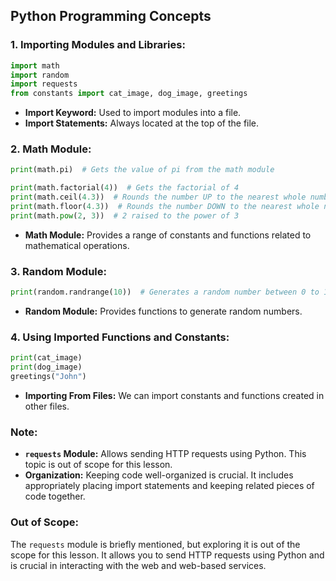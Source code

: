 ## **Python Programming Concepts**

### **1. Importing Modules and Libraries:**
```python
import math
import random
import requests
from constants import cat_image, dog_image, greetings
```
- **Import Keyword:** Used to import modules into a file.
- **Import Statements:** Always located at the top of the file.

### **2. Math Module:**
```python
print(math.pi)  # Gets the value of pi from the math module

print(math.factorial(4))  # Gets the factorial of 4
print(math.ceil(4.3))  # Rounds the number UP to the nearest whole number
print(math.floor(4.3))  # Rounds the number DOWN to the nearest whole number
print(math.pow(2, 3))  # 2 raised to the power of 3
```
- **Math Module:** Provides a range of constants and functions related to mathematical operations.

### **3. Random Module:**
```python
print(random.randrange(10))  # Generates a random number between 0 to 10
```
- **Random Module:** Provides functions to generate random numbers.

### **4. Using Imported Functions and Constants:**
```python
print(cat_image)
print(dog_image)
greetings("John")
```
- **Importing From Files:** We can import constants and functions created in other files.

### **Note:**
- **`requests` Module:** Allows sending HTTP requests using Python. This topic is out of scope for this lesson.
- **Organization:** Keeping code well-organized is crucial. It includes appropriately placing import statements and keeping related pieces of code together.

### **Out of Scope:**
The `requests` module is briefly mentioned, but exploring it is out of the scope for this lesson. It allows you to send HTTP requests using Python and is crucial in interacting with the web and web-based services.
